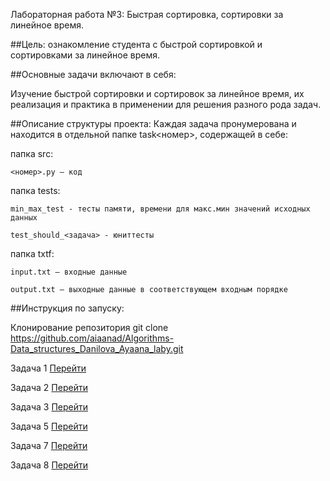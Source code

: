 Лабораторная работа №3: Быстрая сортировка, сортировки за линейное время.

##Цель: ознакомление студента с быстрой сортировкой и сортировками за линейное время.

##Основные задачи включают в себя:

 Изучение быстрой сортировки и сортировок за линейное время, их реализация и практика в применении для решения разного рода задач.


##Описание структуры проекта:
 Каждая задача пронумерована и находится в отдельной папке task<номер>, содержащей в себе:

папка src:

    <номер>.py — код
 

папка tests:

    min_max_test - тесты памяти, времени для макс.мин значений исходных данных

    test_should_<задача> - юниттесты

папка txtf:
  
    input.txt — входные данные
 
    output.txt — выходные данные в соответствующем входным порядке

##Инструкция по запуску:

Клонирование репозитория
git clone https://github.com/aiaanad/Algorithms-Data_structures_Danilova_Ayaana_laby.git


Задача 1 [Перейти](#https://github.com/aiaanad/Algorithms-Data_structures_Danilova_Ayaana_laby/tree/a182c273233689941d409e5fae71d7d8d891b2ff/lab_3/task1)

Задача 2 [Перейти](#https://github.com/aiaanad/Algorithms-Data_structures_Danilova_Ayaana_laby/tree/a182c273233689941d409e5fae71d7d8d891b2ff/lab_3/task2)

Задача 3 [Перейти](#https://github.com/aiaanad/Algorithms-Data_structures_Danilova_Ayaana_laby/tree/a182c273233689941d409e5fae71d7d8d891b2ff/lab_3/task3)

Задача 5 [Перейти](#https://github.com/aiaanad/Algorithms-Data_structures_Danilova_Ayaana_laby/tree/a182c273233689941d409e5fae71d7d8d891b2ff/lab_3/task5)

Задача 7 [Перейти](#https://github.com/aiaanad/Algorithms-Data_structures_Danilova_Ayaana_laby/tree/a182c273233689941d409e5fae71d7d8d891b2ff/lab_3/task7)

Задача 8 [Перейти](#https://github.com/aiaanad/Algorithms-Data_structures_Danilova_Ayaana_laby/tree/a182c273233689941d409e5fae71d7d8d891b2ff/lab_3/task8)



